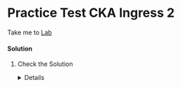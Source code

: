 # Practice Test CKA Ingress 2

  Take me to [Lab](https://kodekloud.com/courses/certified-kubernetes-administrator-with-practice-tests/lectures/10402091)

  #### Solution 

  1. Check the Solution

     <details>

      ```
      4
      ```
     </details>